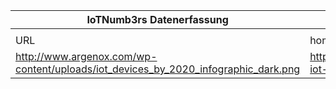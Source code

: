 |IoTNumb3rs Datenerfassung|||||||||||
| ---- | ---- | ---- | ---- | ---- | ---- | ---- | ---- | ---- | ---- | ---- |
||||||||||||
|URL|home_url|filename|device_class|device_count|market_class|market_volume|prognosis_year|publication_year|authorship_class|Dropbox folder|
|http://www.argenox.com/wp-content/uploads/iot_devices_by_2020_infographic_dark.png|http://www.argenox.com/wifi-iot-connectivity/|file13_iot_devices_by_2020_infographic_dark.png|generic IoT|50000000000|||2020||company|MariaMarg/20190113-1500|
